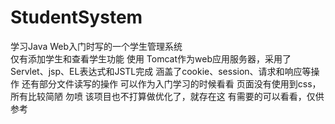 # StudentSystem
学习Java Web入门时写的一个学生管理系统<br>
仅有添加学生和查看学生功能
使用 Tomcat作为web应用服务器，采用了Servlet、jsp、EL表达式和JSTL完成
涵盖了cookie、session、请求和响应等操作
还有部分文件读写的操作
可以作为入门学习的时候看看
页面没有使用到css，所有比较简陋
勿喷
该项目也不打算做优化了，就存在这
有需要的可以看看，仅供参考
